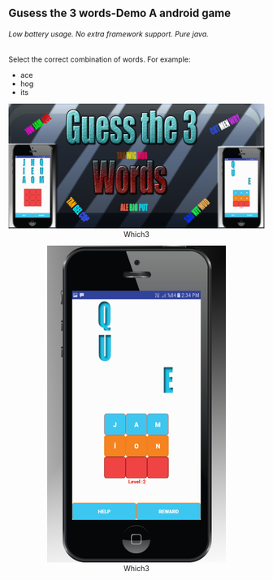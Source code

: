 
## Gusess the 3 words-Demo A android game
###### Low battery usage. No extra framework support. Pure java.

Select the correct combination of words. For example:

- ace
- hog
- its


<p align="center">
  <img  src="https://github.com/okansungur/android/blob/main/1024500.png"><br/>
  Which3
</p>


<p align="center">
  <img  src="https://github.com/okansungur/android/blob/main/scrx.png"><br/>
  Which3
</p>
